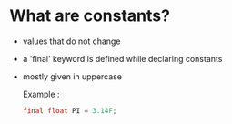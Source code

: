 # What are constants?
- values that do not change
- a 'final' keyword is defined while declaring constants
- mostly given in uppercase

  Example :
  ``` java
  final float PI = 3.14F;
